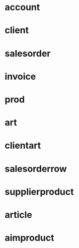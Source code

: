 # account
# client
# salesorder
# invoice
# prod
# art
# clientart
# salesorderrow
# supplierproduct
# article
# aimproduct
